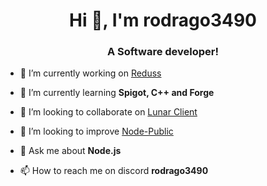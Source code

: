 <h1 align="center">Hi 👋, I'm rodrago3490</h1>
<h3 align="center">A Software developer!</h3>

- 🔭 I’m currently working on [Reduss](https://discord.gg/EvBpXSPjzW)

- 🌱 I’m currently learning **Spigot, C++ and Forge**

- 👯 I’m looking to collaborate on [Lunar Client](https://github.com/LunarClient)

- 🤝 I’m looking to improve [Node-Public](https://github.com/rodrago3490/Node-Discord-Bot-Public-)

- 💬 Ask me about **Node.js**

- 📫 How to reach me on discord **rodrago3490**


